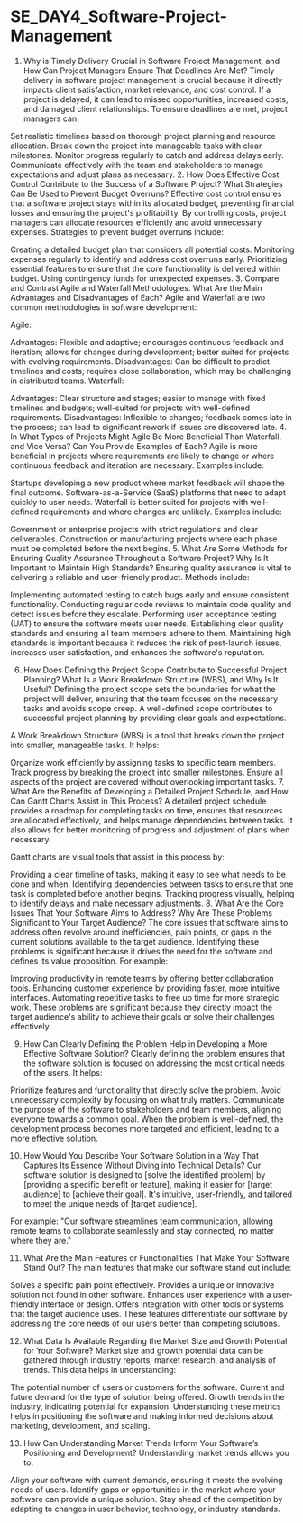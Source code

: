 # SE_DAY4_Software-Project-Management
1. Why is Timely Delivery Crucial in Software Project Management, and How Can Project Managers Ensure That Deadlines Are Met?
Timely delivery in software project management is crucial because it directly impacts client satisfaction, market relevance, and cost control. If a project is delayed, it can lead to missed opportunities, increased costs, and damaged client relationships. To ensure deadlines are met, project managers can:

Set realistic timelines based on thorough project planning and resource allocation.
Break down the project into manageable tasks with clear milestones.
Monitor progress regularly to catch and address delays early.
Communicate effectively with the team and stakeholders to manage expectations and adjust plans as necessary.
2. How Does Effective Cost Control Contribute to the Success of a Software Project? What Strategies Can Be Used to Prevent Budget Overruns?
Effective cost control ensures that a software project stays within its allocated budget, preventing financial losses and ensuring the project's profitability. By controlling costs, project managers can allocate resources efficiently and avoid unnecessary expenses. Strategies to prevent budget overruns include:

Creating a detailed budget plan that considers all potential costs.
Monitoring expenses regularly to identify and address cost overruns early.
Prioritizing essential features to ensure that the core functionality is delivered within budget.
Using contingency funds for unexpected expenses.
3. Compare and Contrast Agile and Waterfall Methodologies. What Are the Main Advantages and Disadvantages of Each?
Agile and Waterfall are two common methodologies in software development:

Agile:

Advantages: Flexible and adaptive; encourages continuous feedback and iteration; allows for changes during development; better suited for projects with evolving requirements.
Disadvantages: Can be difficult to predict timelines and costs; requires close collaboration, which may be challenging in distributed teams.
Waterfall:

Advantages: Clear structure and stages; easier to manage with fixed timelines and budgets; well-suited for projects with well-defined requirements.
Disadvantages: Inflexible to changes; feedback comes late in the process; can lead to significant rework if issues are discovered late.
4. In What Types of Projects Might Agile Be More Beneficial Than Waterfall, and Vice Versa? Can You Provide Examples of Each?
Agile is more beneficial in projects where requirements are likely to change or where continuous feedback and iteration are necessary. Examples include:

Startups developing a new product where market feedback will shape the final outcome.
Software-as-a-Service (SaaS) platforms that need to adapt quickly to user needs.
Waterfall is better suited for projects with well-defined requirements and where changes are unlikely. Examples include:

Government or enterprise projects with strict regulations and clear deliverables.
Construction or manufacturing projects where each phase must be completed before the next begins.
5. What Are Some Methods for Ensuring Quality Assurance Throughout a Software Project? Why Is It Important to Maintain High Standards?
Ensuring quality assurance is vital to delivering a reliable and user-friendly product. Methods include:

Implementing automated testing to catch bugs early and ensure consistent functionality.
Conducting regular code reviews to maintain code quality and detect issues before they escalate.
Performing user acceptance testing (UAT) to ensure the software meets user needs.
Establishing clear quality standards and ensuring all team members adhere to them.
Maintaining high standards is important because it reduces the risk of post-launch issues, increases user satisfaction, and enhances the software's reputation.

6. How Does Defining the Project Scope Contribute to Successful Project Planning? What Is a Work Breakdown Structure (WBS), and Why Is It Useful?
Defining the project scope sets the boundaries for what the project will deliver, ensuring that the team focuses on the necessary tasks and avoids scope creep. A well-defined scope contributes to successful project planning by providing clear goals and expectations.

A Work Breakdown Structure (WBS) is a tool that breaks down the project into smaller, manageable tasks. It helps:

Organize work efficiently by assigning tasks to specific team members.
Track progress by breaking the project into smaller milestones.
Ensure all aspects of the project are covered without overlooking important tasks.
7. What Are the Benefits of Developing a Detailed Project Schedule, and How Can Gantt Charts Assist in This Process?
A detailed project schedule provides a roadmap for completing tasks on time, ensures that resources are allocated effectively, and helps manage dependencies between tasks. It also allows for better monitoring of progress and adjustment of plans when necessary.

Gantt charts are visual tools that assist in this process by:

Providing a clear timeline of tasks, making it easy to see what needs to be done and when.
Identifying dependencies between tasks to ensure that one task is completed before another begins.
Tracking progress visually, helping to identify delays and make necessary adjustments.
8. What Are the Core Issues That Your Software Aims to Address? Why Are These Problems Significant to Your Target Audience?
The core issues that software aims to address often revolve around inefficiencies, pain points, or gaps in the current solutions available to the target audience. Identifying these problems is significant because it drives the need for the software and defines its value proposition. For example:

Improving productivity in remote teams by offering better collaboration tools.
Enhancing customer experience by providing faster, more intuitive interfaces.
Automating repetitive tasks to free up time for more strategic work.
These problems are significant because they directly impact the target audience's ability to achieve their goals or solve their challenges effectively.

9. How Can Clearly Defining the Problem Help in Developing a More Effective Software Solution?
Clearly defining the problem ensures that the software solution is focused on addressing the most critical needs of the users. It helps:

Prioritize features and functionality that directly solve the problem.
Avoid unnecessary complexity by focusing on what truly matters.
Communicate the purpose of the software to stakeholders and team members, aligning everyone towards a common goal.
When the problem is well-defined, the development process becomes more targeted and efficient, leading to a more effective solution.

10. How Would You Describe Your Software Solution in a Way That Captures Its Essence Without Diving into Technical Details?
Our software solution is designed to [solve the identified problem] by [providing a specific benefit or feature], making it easier for [target audience] to [achieve their goal]. It's intuitive, user-friendly, and tailored to meet the unique needs of [target audience].

For example: "Our software streamlines team communication, allowing remote teams to collaborate seamlessly and stay connected, no matter where they are."

11. What Are the Main Features or Functionalities That Make Your Software Stand Out?
The main features that make our software stand out include:

Solves a specific pain point effectively.
Provides a unique or innovative solution not found in other software.
Enhances user experience with a user-friendly interface or design.
Offers integration with other tools or systems that the target audience uses.
These features differentiate our software by addressing the core needs of our users better than competing solutions.

12. What Data Is Available Regarding the Market Size and Growth Potential for Your Software?
Market size and growth potential data can be gathered through industry reports, market research, and analysis of trends. This data helps in understanding:

The potential number of users or customers for the software.
Current and future demand for the type of solution being offered.
Growth trends in the industry, indicating potential for expansion.
Understanding these metrics helps in positioning the software and making informed decisions about marketing, development, and scaling.

13. How Can Understanding Market Trends Inform Your Software’s Positioning and Development?
Understanding market trends allows you to:

Align your software with current demands, ensuring it meets the evolving needs of users.
Identify gaps or opportunities in the market where your software can provide a unique solution.
Stay ahead of the competition by adapting to changes in user behavior, technology, or industry standards.
